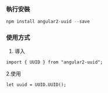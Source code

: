### 執行安裝

```javascript
npm install angular2-uuid --save
```

### 使用方式

1. 導入

`import { UUID } from "angular2-uuid";`

2.使用

`let uuid = UUID.UUID();`
